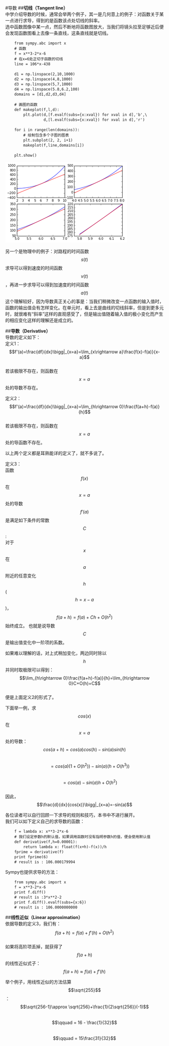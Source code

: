 #导数
##**切线（Tangent line）**  
中学介绍导数的时候，通常会举两个例子，其一是几何意上的例子：对函数关于某一点进行求导，得到的是函数该点处切线的斜率。  
选中函数图像中某一点，然后不断地将函数图放大，当我们将镜头拉至足够近后便会发现函数图看上去像一条直线，这条直线就是切线。  
```
	from sympy.abc import x
	# 函数
	f = x**3-2*x-6
	# 在x=6处正切于函数的切线
	line = 106*x-438

	d1 = np.linspace(2,10,1000)
	d2 = np.linspace(4,8,1000)
	d3 = np.linspace(5,7,1000)
	d4 = np.linspace(5.8,6.2,100)
	domains = [d1,d2,d3,d4]

	# 画图的函数
	def makeplot(f,l,d):
	    plt.plot(d,[f.evalf(subs={x:xval}) for xval in d],'b',\
	             d,[l.evalf(subs={x:xval}) for xval in d],'r')

	for i in range(len(domains)):
		# 绘制包含多个子图的图表
	    plt.subplot(2, 2, i+1)
	    makeplot(f,line,domains[i])

	plt.show()
```
![07-01 tangentline](images/07-01tangline.png)  

另一个是物理中的例子：对路程的时间函数$$s(t)$$求导可以得到速度的时间函数$$v(t)$$，再进一步求导可以得到加速度的时间函数$$a(t)$$这个理解较好，因为导数真正关心的事是：当我们稍微改变一点函数的输入值时，函数的输出值会有怎样变化。在单元时，看上去是曲线的切线斜率，但是到更多元时，就很难有“斜率”这样的直观感受了，但是输出值随着输入值的极小变化而产生的相应变化这样的理解还是成立的。    

##**导数（Derivative）**  
导数的定义如下：   
定义1：  
$$f'(a)=\frac{df}{dx}\bigg|_{x=a}=\lim_{x\rightarrow a}\frac{f(x)-f(a)}{x-a}$$   
若该极限不存在，则函数在$$x=a$$处的导数不存在。  

定义2：  
$$f'(a)=\frac{df}{dx}\bigg|_{x=a}=\lim_{h\rightarrow 0}\frac{f(a+h)-f(a)}{h}$$    
若该极限不存在，则函数在$$x=a$$处的导函数不存在。  

以上两个定义都是耳熟能详的定义了，就不多说了。  

定义3：  
函数$$f(x)$$在$$x=a$$处的导数$$f'(a)$$是满足如下条件的常数$$C$$:    
对于$$x$$在$$a$$附近的任意变化$$h$$($$h=x-a$$)，$$f(a+h)=f(a)+Ch+O(h^2)$$始终成立。 
也就是说导数$$C$$是输出值变化中一阶项的系数。    

如果难以理解的话，对上式稍加变化，两边同时除以$$h$$并同时取极限可以得到：   
$$\lim_{h\rightarrow 0}\frac{f(a+h)-f(a)}{h}=\lim_{h\rightarrow 0}C+O(h)=C$$  
便是上面定义2的形式了。    

下面举一例，求$$cos(x)$$在$$x=a$$处的导数：  
$$cos(a+h)=cos(a)cos(h)-sin(a)sin(h)$$  
$$\qquad = cos(a)(1+O(h^2))-sin(a)(h+O(h^3))$$  
$$\qquad = cos(a)-sin(a)h +O(h^2)$$  
因此，$$\frac{d}{dx}{cos(x)}\bigg|_{x=a}=-sin(a)$$    

各位读者可以自行回顾一下求导的规则和技巧，本书中不进行展开。    
我们可以如下定义自己的求导数的函数：  
```
	f = lambda x: x**3-2*x-6
	# 我们设定参数h的默认值，如果调用函数时没有指明参数h的值，便会使用默认值
	def derivative(f,h=0.00001):
		return lambda x: float(f(x+h)-f(x))/h
	fprime = derivative(f)
	print fprime(6)
	# result is : 106.000179994
```

Sympy也提供求导的方法：
```
	from sympy.abc import x
	f = x**3-2*x-6
	print f.diff()
	# result is :3*x**2-2
	print f.diff().evalf(subs={x:6})
	# result is : 106.0000000000
```

##**线性近似（Linear approximation）**  
依据导数的定义3，我们有：  
$$f(a+h)=f(a)+f'(h)+O(h^2)$$  
如果将高阶项丢掉，就获得了$$f(a+h)$$的线性近似式子：  
$$f(a+h)\approx f(a)+f'(h)$$    

举个例子，用线性近似的方法估算$$\sqrt{255}$$： 
$$\sqrt{256-1}\approx \sqrt{256}+\frac{1}{2\sqrt{256}}(-1)$$  
$$\qquad = 16 - \frac{1}{32}$$  
$$\qquad = 15\frac{31}{32}$$  




